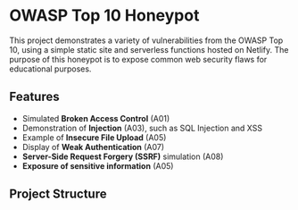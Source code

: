 # OWASP Top 10 Honeypot

This project demonstrates a variety of vulnerabilities from the OWASP Top 10, using a simple static site and serverless functions hosted on Netlify. The purpose of this honeypot is to expose common web security flaws for educational purposes.

## Features

- Simulated **Broken Access Control** (A01)
- Demonstration of **Injection** (A03), such as SQL Injection and XSS
- Example of **Insecure File Upload** (A05)
- Display of **Weak Authentication** (A07)
- **Server-Side Request Forgery (SSRF)** simulation (A08)
- **Exposure of sensitive information** (A05)

## Project Structure